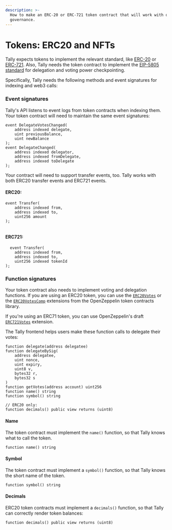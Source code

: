 ```yaml
---
description: >-
  How to make an ERC-20 or ERC-721 token contract that will work with onchain
  governance.
---
```


# Tokens: ERC20 and NFTs

Tally expects tokens to implement the relevant standard, like [ERC-20](https://eips.ethereum.org/EIPS/eip-20) or  [ERC-721](https://eips.ethereum.org/EIPS/eip-721). Also, Tally needs the token contract to implement the [EIP-5805 standard](https://eips.ethereum.org/EIPS/eip-5805) for delegation and voting power checkpointing.&#x20;

Specifically, Tally needs the following methods and event signatures for indexing and web3 calls:

### Event signatures



Tally's API listens to event logs from token contracts when indexing them. Your token contract will need to maintain the same event signatures:

```
event DelegateVotesChanged(
    address indexed delegate, 
    uint previousBalance, 
    uint newBalance
);
event DelegateChanged(
    address indexed delegator, 
    address indexed fromDelegate, 
    address indexed toDelegate
);
```

Your contract will need to support transfer events, too.  Tally works with both ERC20 transfer events and ERC721 events.

#### ERC20:

```
event Transfer(
    address indexed from, 
    address indexed to, 
    uint256 amount
);


```

#### ERC721:

```
  event Transfer(
    address indexed from, 
    address indexed to, 
    uint256 indexed tokenId
);
```



### Function signatures

Your token contract also needs to implement voting and delegation functions. If you are using an ERC20 token, you can use the [`ERC20Votes`](https://github.com/OpenZeppelin/openzeppelin-contracts/blob/master/contracts/token/ERC20/extensions/ERC20Votes.sol) or the [`ERC20VotesComp`](https://github.com/OpenZeppelin/openzeppelin-contracts/blob/master/contracts/token/ERC20/extensions/ERC20VotesComp.sol) extensions from the OpenZeppelin token contracts library.

If you're using an ERC71 token, you can use OpenZeppelin's draft [`ERC721Votes`](https://github.com/OpenZeppelin/openzeppelin-contracts/tree/master/contracts/token/ERC721/extensions) extension.

The Tally frontend helps users make these function calls to delegate their votes:

```
function delegate(address delegatee)
function delegateBySig(
    address delegatee, 
    uint nonce, 
    uint expiry, 
    uint8 v, 
    bytes32 r, 
    bytes32 s
)
function getVotes(address account) uint256
function name() string
function symbol() string

// ERC20 only:
function decimals() public view returns (uint8) 
```

#### Name

The token contract must implement the `name()` function, so that Tally knows what to call the token.

```
function name() string
```

#### Symbol

The token contract must implement a `symbol()` function, so that Tally knows the short name of the token.

```
function symbol() string
```

#### Decimals

ERC20 token contracts must implement a `decimals()` function, so that Tally can correctly render token balances:

```
function decimals() public view returns (uint8) 
```
